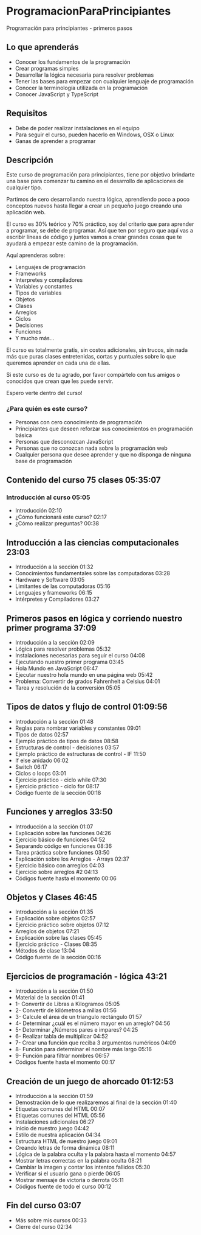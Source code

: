 # ProgramacionParaPrincipiantes

Programación para principiantes - primeros pasos

## Lo que aprenderás

* Conocer los fundamentos de la programación
* Crear programas simples
* Desarrollar la lógica necesaria para resolver problemas
* Tener las bases para empezar con cualquier lenguaje de programación
* Conocer la terminología utilizada en la programación
* Conocer JavaScript y TypeScript

## Requisitos

* Debe de poder realizar instalaciones en el equipo
* Para seguir el curso, pueden hacerlo en Windows, OSX o Linux
* Ganas de aprender a programar

## Descripción

Este curso de programación para principiantes, tiene por objetivo brindarte una base para comenzar tu camino en el desarrollo de aplicaciones de cualquier tipo.

Partimos de cero desarrollando nuestra lógica, aprendiendo poco a poco conceptos nuevos hasta llegar a crear un pequeño juego creando una aplicación web.

El curso es 30% teórico y 70% práctico, soy del criterio que para aprender a programar, se debe de programar. Así que ten por seguro que aquí vas a escribir líneas de código y juntos vamos a crear grandes cosas que te ayudará a empezar este camino de la programación.

Aquí aprenderas sobre:

* Lenguajes de programación
* Frameworks
* Interpretes y compiladores
* Variables y constantes
* Tipos de variables
* Objetos
* Clases
* Arreglos
* Ciclos
* Decisiones 
* Funciones
* Y mucho más...

El curso es totalmente gratis, sin costos adicionales, sin trucos, sin nada más que puras clases entretenidas, cortas y puntuales sobre lo que queremos aprender en cada una de ellas.

Si este curso es de tu agrado, por favor compártelo con tus amigos o conocidos que crean que les puede servir.

Espero verte dentro del curso!

### ¿Para quién es este curso?

* Personas con cero conocimiento de programación
* Principiantes que deseen reforzar sus conocimientos en programación básica
* Personas que desconozcan JavaScript
* Personas que no conozcan nada sobre la programación web
* Cualquier persona que desee aprender y que no disponga de ninguna base de programación

## Contenido del curso                                                                           75 clases 05:35:07

### Introducción al curso                                                                                     05:05
* Introducción                                                                                                02:10
* ¿Cómo funcionará este curso?                                                                                02:17
* ¿Cómo realizar preguntas?                                                                                   00:38

## Introducción a las ciencias computacionales                                                                23:03
* Introducción a la sección                                                                                   01:32
* Conocimientos fundamentales sobre las computadoras                                                          03:28
* Hardware y Software                                                                                         03:05
* Limitantes de las computadoras                                                                              05:16
* Lenguajes y frameworks                                                                                      06:15
* Intérpretes y Compiladores                                                                                  03:27

## Primeros pasos en lógica y corriendo nuestro primer programa                                               37:09
* Introducción a la sección                                                                                   02:09
* Lógica para resolver problemas                                                                              05:32
* Instalaciones necesarias para seguir el curso                                                               04:08
* Ejecutando nuestro primer programa                                                                          03:45
* Hola Mundo en JavaScript                                                                                    06:47
* Ejecutar nuestro hola mundo en una página web                                                               05:42
* Problema: Convertir de grados Fahrenheit a Celsius                                                          04:01
* Tarea y resolución de la conversión                                                                         05:05

## Tipos de datos y flujo de control                                                                       01:09:56
* Introducción a la sección                                                                                   01:48
* Reglas para nombrar variables y constantes                                                                  09:01
* Tipos de datos                                                                                              02:57
* Ejemplo práctico de tipos de datos                                                                          08:58
* Estructuras de control - decisiones                                                                         03:57
* Ejemplo práctico de estructuras de control - IF                                                             11:50
* If else anidado                                                                                             06:02
* Switch                                                                                                      06:17
* Ciclos o loops                                                                                              03:01
* Ejercicio práctico - ciclo while                                                                            07:30
* Ejercicio práctico - ciclo for                                                                              08:17
* Código fuente de la sección                                                                                 00:18

## Funciones y arreglos                                                                                       33:50
* Introducción a la sección                                                                                   01:07
* Explicación sobre las funciones                                                                             04:26
* Ejercicio básico de funciones                                                                               04:52
* Separando código en funciones                                                                               08:36
* Tarea práctica sobre funciones                                                                              03:50
* Explicación sobre los Arreglos - Arrays                                                                     02:37
* Ejercicio básico con arreglos                                                                               04:03
* Ejercicio sobre arreglos #2                                                                                 04:13
* Códigos fuente hasta el momento                                                                             00:06

## Objetos y Clases                                                                                           46:45
* Introducción a la sección                                                                                   01:35
* Explicación sobre objetos                                                                                   02:57
* Ejercicio práctico sobre objetos                                                                            07:12
* Arreglos de objetos                                                                                         07:21
* Explicación sobre las clases                                                                                05:45
* Ejercicio práctico - Clases                                                                                 08:35
* Métodos de clase                                                                                            13:04
* Código fuente de la sección                                                                                 00:16

## Ejercicios de programación - lógica                                                                        43:21
* Introducción a la sección                                                                                   01:50
* Material de la sección                                                                                      01:41
* 1- Convertir de Libras a Kilogramos                                                                         05:05
* 2- Convertir de kilómetros a millas                                                                         01:56
* 3- Calcule el área de un triangulo rectángulo                                                               01:57
* 4- Determinar ¿cuál es el número mayor en un arreglo?                                                       04:56
* 5- Determinar ¿Números pares e impares?                                                                     04:25
* 6- Realizar tabla de multiplicar                                                                            04:52
* 7- Crear una función que reciba 3 argumentos numéricos                                                      04:09
* 8- Función para determinar el nombre más largo                                                              05:16
* 9- Función para filtrar nombres                                                                             06:57
* Códigos fuente hasta el momento                                                                             00:17

## Creación de un juego de ahorcado                                                                        01:12:53
* Introducción a la sección                                                                                   01:59
* Demostración de lo que realizaremos al final de la sección                                                  01:40
* Etiquetas comunes del HTML                                                                                  00:07
* Etiquetas comunes del HTML                                                                                  05:56
* Instalaciones adicionales                                                                                   06:27
* Inicio de nuestro juego                                                                                     04:42
* Estilo de nuestra aplicación                                                                                04:34
* Estructura HTML de nuestro juego                                                                            09:01
* Creando letras de forma dinámica                                                                            08:11
* Lógica de la palabra oculta y la palabra hasta el momento                                                   04:57
* Mostrar letras correctas en la palabra oculta                                                               08:21
* Cambiar la imagen y contar los intentos fallidos                                                            05:30
* Verificar si el usuario gana o pierde                                                                       06:05
* Mostrar mensaje de victoria o derrota                                                                       05:11
* Códigos fuente de todo el curso                                                                             00:12

## Fin del curso                                                                                              03:07
* Más sobre mis cursos                                                                                        00:33
* Cierre del curso                                                                                            02:34
